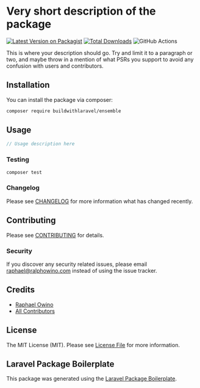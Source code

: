# Very short description of the package

[![Latest Version on Packagist](https://img.shields.io/packagist/v/buildwithlaravel/ensemble.svg?style=flat-square)](https://packagist.org/packages/buildwithlaravel/ensemble)
[![Total Downloads](https://img.shields.io/packagist/dt/buildwithlaravel/ensemble.svg?style=flat-square)](https://packagist.org/packages/buildwithlaravel/ensemble)
![GitHub Actions](https://github.com/buildwithlaravel/ensemble/actions/workflows/main.yml/badge.svg)

This is where your description should go. Try and limit it to a paragraph or two, and maybe throw in a mention of what PSRs you support to avoid any confusion with users and contributors.

## Installation

You can install the package via composer:

```bash
composer require buildwithlaravel/ensemble
```

## Usage

```php
// Usage description here
```

### Testing

```bash
composer test
```

### Changelog

Please see [CHANGELOG](CHANGELOG.md) for more information what has changed recently.

## Contributing

Please see [CONTRIBUTING](CONTRIBUTING.md) for details.

### Security

If you discover any security related issues, please email raphael@ralphowino.com instead of using the issue tracker.

## Credits

-   [Raphael Owino](https://github.com/buildwithlaravel)
-   [All Contributors](../../contributors)

## License

The MIT License (MIT). Please see [License File](LICENSE.md) for more information.

## Laravel Package Boilerplate

This package was generated using the [Laravel Package Boilerplate](https://laravelpackageboilerplate.com).
